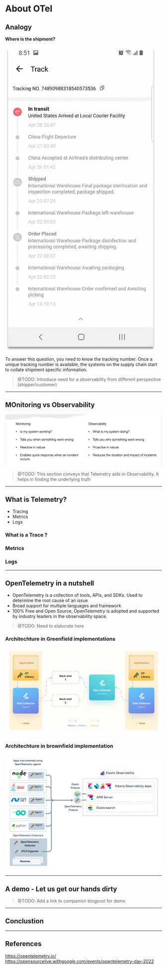 # About OTel


## Analogy

**Where is the shipment?**

![](2022-04-21-15-29-42.png)

To answer this question, you need to know the tracking number. 
Once a unique tracking number is available, the systems on the supply chain start to collate shipment specific information.

> @TODO: Introduce need for a observability from different perspective (shipper/customer)

---

## MOnitoring vs Observability 

![](2022-04-21-15-36-17.png)

> @TODO: This section conveys that Telemetry aids in Observability.
> It helps in finding the underlying truth

---

## What is Telemetry?

* Tracing 
* Metrics
* Logs


### What is a Trace ?


### Metrics

### Logs


---

## OpenTelemetry in a nutshell

* OpenTelemetry is a collection of tools, APIs, and SDKs. Used to determine the root cause of an issue
* Broad support for multiple languages and framework 
* 100% Free and Open Source, OpenTelemetry is adopted and supported by industry leaders in the observability space.

> @TODO: Need to elaborate here

### Architechture in Greenfield implementations

![](2022-04-21-15-41-08.png)

### Architechture in brownfield implementation

![](2022-04-21-15-41-24.png)


--- 

## A demo - Let us get our hands dirty

> @TODO: Add a link to companion blogpost for demo

---

## Conclustion





---

## References

https://opentelemetry.io/
https://opensourcelive.withgoogle.com/events/opentelemetry-day-2022